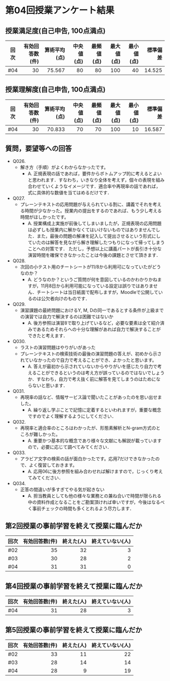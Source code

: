 # 第04回授業アンケート結果
## 授業満足度(自己申告, 100点満点)
|回次|有効回答数(件)|算術平均(点)|中央値(点)|最頻値(点)|最大値(点)|最小値(点)|標準偏差|
|:---:|----:|----:|----:|----:|----:|----:|----:|
|#04|30|75.567|80|80|100|40|14.525|

## 授業理解度(自己申告, 100点満点)
|回次|有効回答数(件)|算術平均(点)|中央値(点)|最頻値(点)|最大値(点)|最小値(点)|標準偏差|
|:---:|----:|----:|----:|----:|----:|----:|----:|
|#04|30|70.833|70|70|100|10|16.587|

## 質問，要望等への回答
- Q026.
  - 解き方（手順）がよくわからなかったです。
    - A. 正規表現の話であれば，要件からボトムアップ的に考えるとよいと思われます．すなわち，いきなり全体を考えず，個々の表現を組み合わせていくようなイメージです．適合率や再現率の話であれば，式に具体的な数値を当てはめるだけです．
- Q027.
  - プレーンテキストの応用問題が与えられている割に、講義でそれを考える時間が少なかった。授業内の提出をするのであれば、もう少し考える時間がほしかったです。
    - A. 授業構成上実施が前後してしまいましたが，正規表現の応用問題は必ずしも授業内に解かなくてはいけないものではありませんでした．また，最後の問題の解凍を記入して提出させるという形式にしていたのは解答を見ながら解き理解したつもりになって帰ってしまうことへの対策です．
    ただし，予想以上に講義パートが長引き十分な演習時間を確保できなかったことは今後の課題とさせて頂きます．
- Q028.
  - 次回の小テスト用のチートシートが11/8から利用可になっていたがどうなのか？
    - A. どうなのか？というご質問が何を意図しているのかわかりかねますが，11月8日から利用可能になっている設定は誤りではありません．チートシートは当日紙面で配布しますが，Moodleで公開しているのは公欠者向けのものです．
- Q029.
  - 演習課題の最終問題におけるY, M, Dの同一であるとする条件が上級までの演習では自力で解決するのは困難ではないか
    - A. 後方参照は演習8で取り上げているなど，必要な要素は全て紹介済みであるためそれらへの十分な理解があれば自力で解決することができたと考えます．
- Q030.
  - ラストの演習問題はやりがいがあった
  - プレーンテキストの検索技術の最後の演習問題の答えが、初めから示されていなかったので自力で考えることができ、よかったと思います。
    - A. 答えが最初から示されていないからやりがいを感じたり自力で考えることができるというのは考え方が誤っているのではないでしょうか．すなわち，自力で考え抜く前に解答を見てしまうのはためにならないと思います．
- Q031.
  - 再現率の話など、情報サービス論で聞いたことがあったのを思い出せました。
    - A. 繰り返し学ぶことで記憶に定着するといわれますが，重要な概念ですのでよく理解するようにしてください．
- Q032.
  - 再現率と適合率のところはわかったが、形態素解析とN-gram方式のところが難しかった。
    - A. 重要かつ基本的な概念であり様々な文献にも解説が載っていますので，必要に応じて調べてみてください．
- Q033.
  - アラビア文字の検索の話が面白かったです。応用7だけできなかったので、よく復習しておきます。
    - A. 応用06に後方参照を組み合わせれば解けますので，じっくり考えてみてください．
- Q034.
  - 正答の間違いが多すぎてやる気が起きない
    - A. 担当教員としても他の様々な業務との兼ね合いで時間が限られる中の資料作成となることをご勘案頂ければ幸いですが，今後はなるべく事前チェックの時間も多くとれるよう尽力します．


## 第2回授業の事前学習を終えて授業に臨んだか
|回次|有効回答数(件)|終えた(人)|終えていない(人)|
|:---:|----:|----:|----:|
|#02|35|32|3|
|#03|30|28|2|
|#04|31|31|0|

## 第4回授業の事前学習を終えて授業に臨んだか
|回次|有効回答数(件)|終えた(人)|終えていない(人)|
|:---:|----:|----:|----:|
|#04|31|28|3|


## 第5回授業の事前学習を終えて授業に臨んだか
|回次|有効回答数(件)|終えた(人)|終えていない(人)|
|:---:|----:|----:|----:|
|#02|33|11|22|
|#03|28|14|14|
|#04|28|9|19|

